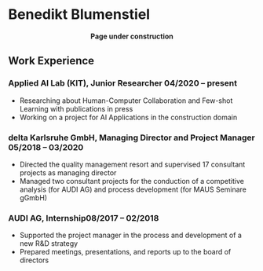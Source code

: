 # Benedikt Blumenstiel

<p align="center">
  <b>Page under construction</b>
</p>

## Work Experience

### <span class="right">Applied AI Lab (KIT), Junior Researcher </span><span class="left">04/2020 – present</span>
-	Researching about Human-Computer Collaboration and Few-shot Learning with publications in press
-	Working on a project for AI Applications in the construction domain

### <span class="right">delta Karlsruhe GmbH, Managing Director and Project Manager </span><span class="left">05/2018 – 03/2020</span>
-	Directed the quality management resort and supervised 17 consultant projects as managing director
-	Managed two consultant projects for the conduction of a competitive analysis (for AUDI AG) and process development (for MAUS Seminare gGmbH)

### <span class="right">AUDI AG, Internship</span><span class="left">08/2017 – 02/2018</span>
-	Supported the project manager in the process and development of a new R&D strategy 
-	Prepared meetings, presentations, and reports up to the board of directors
